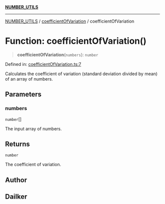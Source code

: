 [**NUMBER_UTILS**](../../README.md)

***

[NUMBER_UTILS](../../README.md) / [coefficientOfVariation](../README.md) / coefficientOfVariation

# Function: coefficientOfVariation()

> **coefficientOfVariation**(`numbers`): `number`

Defined in: [coefficientOfVariation.ts:7](https://github.com/dailker/everyutil/blob/9f01851634d75effcc536090fe8088ebd76571be/src/number/coefficientOfVariation.ts#L7)

Calculates the coefficient of variation (standard deviation divided by mean) of an array of numbers.

## Parameters

### numbers

`number`[]

The input array of numbers.

## Returns

`number`

The coefficient of variation.

## Author

## Dailker
